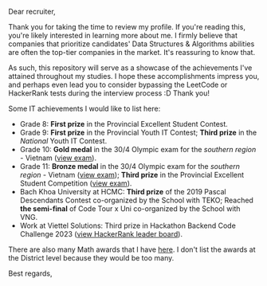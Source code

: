 Dear recruiter,

Thank you for taking the time to review my profile. If you're reading this, you're likely interested in learning more about me. I firmly believe that companies that prioritize candidates' Data Structures & Algorithms abilities are often the top-tier companies in the market. It's reassuring to know that.

As such, this repository will serve as a showcase of the achievements I've attained throughout my studies. I hope these accomplishments impress you, and perhaps even lead you to consider bypassing the LeetCode or HackerRank tests during the interview process :D Thank you!

Some IT achievements I would like to list here:

- Grade 8: **First prize** in the Provincial Excellent Student Contest.
- Grade 9: **First prize** in the Provincial Youth IT Contest; **Third prize** in the *National* Youth IT Contest.
- Grade 10: **Gold medal** in the 30/4 Olympic exam for the *southern region* - Vietnam ([view exam](<exams/exam Olympic G10.pdf>)).
- Grade 11: **Bronze medal** in the 30/4 Olympic exam for the *southern region* - Vietnam ([view exam](<exams/exam Olympic G11.pdf>)); **Third prize** in the Provincial Excellent Student Competition ([view exam](<exams/exam Provincial G11.pdf>)).
- Bach Khoa University at HCMC: **Third prize** of the 2019 Pascal Descendants Contest co-organized by the School with TEKO; Reached **the semi-final** of Code Tour x Uni co-organized by the School with VNG.
- Work at Viettel Solutions: Third prize in Hackathon Backend Code Challenge 2023 ([view HackerRank leader board](https://www.hackerrank.com/contests/backend-code-challenge/leaderboard)).

There are also many Math awards that I have [here](Math). I don't list the awards at the District level because they would be too many.

Best regards,
